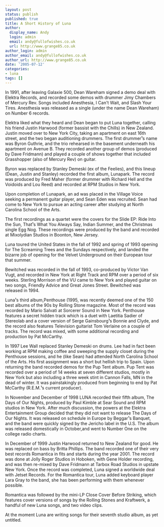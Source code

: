 ```yaml
---
layout: post
status: publish
published: true
title: A Short History of Luna
author:
  display_name: Andy
  login: admin
  email: andy@fullofwishes.co.uk
  url: http://www.grange85.co.uk
author_login: admin
author_email: andy@fullofwishes.co.uk
author_url: http://www.grange85.co.uk
date: '2005-07-12'
categories:
- luna
tags: []
---
```


In 1991, after leaving Galaxie 500, Dean Wareham signed a demo deal with Elektra Records, and recorded some demos with drummer Jimy Chambers of Mercury Rev. Songs included Anesthesia, I Can't Wait, and Slash Your Tires. Anesthesia was released as a single (under the name Dean Wareham) on Number 6 records.

Elektra liked what they heard and Dean began to put Luna together, calling his friend Justin Harwood (former bassist with the Chills) in New Zealand. Justin moved over to New York City, taking an apartment on east 16th street, and the two began auditioning drummers. The first drummer¹s name was Byron Guthrie, and the trio rehearsed in the basement underneath his apartment on Avenue B. They recorded another group of demos (produced by Dave Fridmann) and played a couple of shows together that included Grasshopper (also of Mercury Rev) on guitar.

Byron was replaced by Stanley Demeski (ex of the Feelies), and this lineup (Dean, Justin and Stanley) recorded the first album, Lunapark. The record was produced by Fred Maher (former drummer with Richard Hell and the Voidoids and Lou Reed) and recorded at RPM Studios in New York.

Upon completion of Lunapark, an ad was placed in the Village Voice seeking a permanent guitar player, and Sean Eden was recruited. Sean had come to New York to pursue an acting career after studying at North Carolina School of the Arts.

The first recordings as a quartet were the covers for the Slide EP: Ride Into the Sun, That¹s What You Always Say, Indian Summer, and the Christmas single Egg Nog. These recordings were produced by the band and recorded at Mixolydian Studios in Boonton, New Jersey.

Luna toured the United States in the fall of 1992 and spring of 1993 opening for The Screaming Trees and the Sundays respectively, and landed the bizarre job of opening for the Velvet Underground on their European tour that summer.

Bewitched was recorded in the fall of 1993, co-produced by Victor Van Vugt, and recorded in New York at Right Track and RPM over a period of six weeks. Sterling Morrison of the VU came to New York and played guitar on two songs, Friendly Advice and Great Jones Street. Bewitched was released in 1994.

Luna¹s third album,Penthouse (1995, was recently deemed one of the 150 best albums of the 90s by Rolling Stone magazine. Most of the record was recorded by Mario Salvati at Sorcerer Sound in New York. Penthouse features a secret hidden track which is a duet with Laetitia Sadier of Stereolab and a cover version of Serge Gainsbourg¹s Bonnie and Clyde, and the record also features Television guitarist Tom Verlaine on a couple of tracks. The record was mixed, with some additional recording and production by Pat McCarthy.

In 1997 Lee Wall replaced Stanley Demeski on drums. Lee had in fact been working at RPM making coffee and sweeping the supply closet during the Penthouse sessions, and he (like Sean) had attended North Carolina School of the Arts. His first assignment was a short but hellish trip to Spain. Upon returning the band recorded demos for the Pup Tent album. Pup Tent was recorded over a period of 14 weeks at seven different studios, mostly in New York but also including a three week stint in Cannon Falls, MN in the dead of winter. It was painstakingly produced from beginning to end by Pat McCarthy (R.E.M.¹s current producer).

In November and December of 1998 LUNA recorded their fifth album, The Days of Our Nights, produced by Paul Kimble at Sear Sound and RPM studios in New York. After much discussion, the powers at the Elektra Entertainment Group decided that they did not want to release The Days of Our Nights. It was released on schedule in Europe by Beggar¹s Banquet, and the band were quickly signed by the Jericho label in the U.S. The album was released domestically in October,and went to Number One on the college radio charts.

In December of 1999 Justin Harwood returned to New Zealand for good. He was replaced on bass by Britta Phillips. The band recorded one of their very best records Romantica in fits and starts during the year 2001. The record was done at Jolly Roger Studios in Hoboken, with Gene Holder recording, and was then re-mixed by Dave Fridmann at Tarbox Road Studios in upstate New York. Once the record was completed, Luna signed a worldwide deal with Jetset Records. For the Romantica tour, Luna added keyboard player Lara Gray to the band, she has been performing with them whenever possible.

Romantica was followed by the mini-LP Close Cover Before Striking, which features cover versions of songs by the Rolling Stones and Kraftwerk, a handful of new Luna songs, and two video clips.

At the moment Luna are writing songs for their seventh studio album, as yet untitled.



